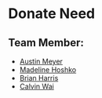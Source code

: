 # Donate Need
## Team Member:

* [Austin Meyer](https://github.com/Niyy)
* [Madeline Hoshko](https://github.com/mhoshko)
* [Brian Harris](https://github.com/BrianTHarris)
* [Calvin Wai](https://github.com/wai-calvin)
